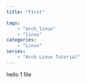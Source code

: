 ```yaml
---
title: "first"

tags: 
    - "arch_linux"
    - "linux"
categories: 
    - "Linux"
series: 
    - "Arch Linux Tutorial"
---
```

hello 1 file